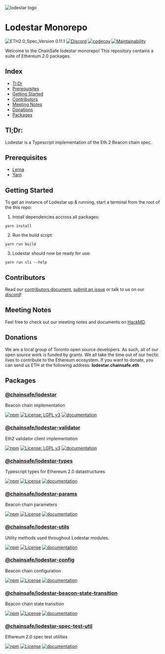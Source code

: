 ![lodestar logo](./assets/300ppi/FullMark-BLACK.png)

# Lodestar Monorepo
![ETH2.0_Spec_Version 0.11.1](https://img.shields.io/badge/ETH2.0_Spec_Version-0.11.1-2e86c1.svg)
[![Discord](https://img.shields.io/discord/593655374469660673.svg?label=Discord&logo=discord)](https://discord.gg/aMxzVcr)
[![codecov](https://codecov.io/gh/ChainSafe/lodestar/branch/master/graph/badge.svg)](https://codecov.io/gh/ChainSafe/lodestar)
[![Maintainability](https://api.codeclimate.com/v1/badges/678099476c401e1af503/maintainability)](https://codeclimate.com/github/ChainSafe/lodestar/maintainability)

Welcome to the ChainSafe lodestar monorepo!
This repository contains a suite of Ethereum 2.0 packages.

## Index
* [Tl;Dr](#tldr)
* [Prerequisites](#prerequisites)
* [Getting Started](#getting-started)
* [Contributors](#contributors)
* [Meeting Notes](#meeting-notes)
* [Donations](#donations)
* [Packages](#packages)

## Tl;Dr:

Lodestar is a Typescript implementation of the Eth 2 Beacon chain spec.

## Prerequisites

* [Lerna](https://github.com/lerna/lerna)
* [Yarn](https://yarnpkg.com/)

## Getting Started

To get an instance of Lodestar up & running, start a terminal from the root of the this repo:

1. Install dependencies accross all packages:
```
yarn install
```

2. Run the build script:
```
yarn run build
```

3. Lodestar should now be ready for use:
```
yarn run cli --help
```

## Contributors
Read our [contributors document](/CONTRIBUTING.md), [submit an issue](https://github.com/ChainSafe/lodestar/issues/new/choose) or talk to us on our [discord](https://discord.gg/yjyvFRP)!

## Meeting Notes
Feel free to check out our meeting notes and documents on [HackMD](https://hackmd.io/@wemeetagain/rJTEOdqPS/%2F%40yBpKEsxORheI8AJoIiZj1Q%2FHk_b8XfcV%2F%252F6pRB5amJRLKBGEkeOJA8Cw).

## Donations
We are a local group of Toronto open source developers. As such, all of our open source work is funded by grants. We all take the time out of our hectic lives to contribute to the Ethereum ecosystem.
If you want to donate, you can send us ETH at the following address: **lodestar.chainsafe.eth**

## Packages

### [@chainsafe/lodestar](/packages/lodestar)
Beacon chain implementation

[![npm](https://img.shields.io/npm/v/@chainsafe/lodestar)](https://www.npmjs.com/package/@chainsafe/lodestar)
[![License: LGPL v3](https://img.shields.io/badge/License-LGPL%20v3-blue.svg)](https://www.gnu.org/licenses/lgpl-3.0)
[![documentation](https://img.shields.io/badge/documentation-typedoc-blue)](https://chainsafe.github.io/lodestar/lodestar)

### [@chainsafe/lodestar-validator](/packages/lodestar-validator)
Eth2 validator client implementation

[![npm](https://img.shields.io/npm/v/@chainsafe/lodestar-validator)](https://www.npmjs.com/package/@chainsafe/lodestar-validator)
[![License: LGPL v3](https://img.shields.io/badge/License-LGPL%20v3-blue.svg)](https://www.gnu.org/licenses/lgpl-3.0)
[![documentation](https://img.shields.io/badge/documentation-typedoc-blue)](https://chainsafe.github.io/lodestar/lodestar)


### [@chainsafe/lodestar-types](/packages/lodestar-types)
Typescript types for Ethereum 2.0 datastructures

[![npm](https://img.shields.io/npm/v/@chainsafe/lodestar-types)](https://www.npmjs.com/package/@chainsafe/lodestar-types)
[![License](https://img.shields.io/badge/License-Apache%202.0-blue.svg)](https://opensource.org/licenses/Apache-2.0)
[![documentation](https://img.shields.io/badge/documentation-typedoc-blue)](https://chainsafe.github.io/lodestar/lodestar-types)

### [@chainsafe/lodestar-params](/packages/lodestar-params)
Beacon chain parameters

[![npm](https://img.shields.io/npm/v/@chainsafe/lodestar-params)](https://www.npmjs.com/package/@chainsafe/lodestar-params)
[![License](https://img.shields.io/badge/License-Apache%202.0-blue.svg)](https://opensource.org/licenses/Apache-2.0)
[![documentation](https://img.shields.io/badge/documentation-typedoc-blue)](https://chainsafe.github.io/lodestar/lodestar-params)

### [@chainsafe/lodestar-utils](/packages/lodestar-utils)
Utility methods used throughout Lodestar modules.

[![npm](https://img.shields.io/npm/v/@chainsafe/lodestar-utils)](https://www.npmjs.com/package/@chainsafe/lodestar-utils)
[![License](https://img.shields.io/badge/License-Apache%202.0-blue.svg)](https://opensource.org/licenses/Apache-2.0)
[![documentation](https://img.shields.io/badge/documentation-typedoc-blue)](https://chainsafe.github.io/lodestar/lodestar-utils)

### [@chainsafe/lodestar-config](/packages/lodestar-config)
Beacon chain configuration

[![npm](https://img.shields.io/npm/v/@chainsafe/lodestar-config)](https://www.npmjs.com/package/@chainsafe/lodestar-config)
[![License](https://img.shields.io/badge/License-Apache%202.0-blue.svg)](https://opensource.org/licenses/Apache-2.0)
[![documentation](https://img.shields.io/badge/documentation-typedoc-blue)](https://chainsafe.github.io/lodestar/lodestar-config)

### [@chainsafe/lodestar-beacon-state-transition](/packages/lodestar-beacon-state-transition)
Beacon chain state transition

[![npm](https://img.shields.io/npm/v/@chainsafe/lodestar-beacon-state-transition)](https://www.npmjs.com/package/@chainsafe/lodestar-beacon-state-transition)
[![License](https://img.shields.io/badge/License-Apache%202.0-blue.svg)](https://opensource.org/licenses/Apache-2.0)
[![documentation](https://img.shields.io/badge/documentation-typedoc-blue)](https://chainsafe.github.io/lodestar/lodestar-beacon-state-transition)

### [@chainsafe/lodestar-spec-test-util](/packages/lodestar-spec-test-util)
Ethereum 2.0 spec test utilities

[![npm](https://img.shields.io/npm/v/@chainsafe/lodestar-spec-test-util)](https://www.npmjs.com/package/@chainsafe/lodestar-spec-test-util)
[![License](https://img.shields.io/badge/License-Apache%202.0-blue.svg)](https://opensource.org/licenses/Apache-2.0)
[![documentation](https://img.shields.io/badge/documentation-typedoc-blue)](https://chainsafe.github.io/lodestar/lodestar-spec-test-util)
